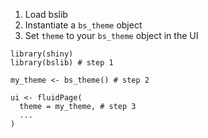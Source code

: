 1. Load bslib
2. Instantiate a `bs_theme` object
3. Set `theme` to your `bs_theme` object in the UI

```
library(shiny)
library(bslib) # step 1

my_theme <- bs_theme() # step 2

ui <- fluidPage(
  theme = my_theme, # step 3
  ...
)  
